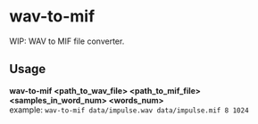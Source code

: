 # wav-to-mif
WIP: WAV to MIF file converter.  

## Usage
**wav-to-mif <path_to_wav_file> <path_to_mif_file> <samples_in_word_num> <words_num>**  
example: `wav-to-mif data/impulse.wav data/impulse.mif 8 1024`
